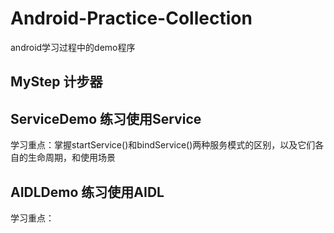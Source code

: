 # Android-Practice-Collection
android学习过程中的demo程序

## MyStep 计步器

## ServiceDemo 练习使用Service
学习重点：掌握startService()和bindService()两种服务模式的区别，以及它们各自的生命周期，和使用场景

## AIDLDemo 练习使用AIDL
学习重点： 


